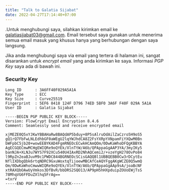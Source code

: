 ```yaml
---
title: "Talk to Galatia Sijabat"
date: 2022-04-27T17:14:40+07:00
---
```


.Untuk menghubungi saya, silahkan kirimkan email ke [galatiasijabat03@gmail.com](mailto:galatiasijabat03@gmail.com). Email tersebut saya gunakan untuk menerima semua email masuk yang khusus hanya yang berhubungan dengan saya langsung.

Jika anda menghubungi saya via email yang tertera di halaman ini, sangat disarankan untuk _encrypt email_ yang anda kirimkan ke saya. Informasi _PGP Key_ saya ada di bawah ini.

### Security Key

```
Long ID      : 3A6FF40F029A5A1A
Key Type     : ECC
Key Size     : Curve25519
Fingerprint  : 5EF6 8418 124F D796 74ED 5BF0 3A6F F40F 029A 5A1A
User ID      : Galatia Sijabat
```

```
-----BEGIN PGP PUBLIC KEY BLOCK-----
Version: FlowCrypt Email Encryption 8.4.6
Comment: Seamlessly send and receive encrypted email

xjMEZE0Q5xYJKwYBBAHaRw8BAQdAP5bduy+8P5sAlruOdAilZaCzro5H9oS5
gQ1rQ7FbFwLNLEdhbGF0aWEgU2lqYWJhdCA8Z2FsYXRpYXNpamFiYXQwM0Bn
bWFpbC5jb20+wowEEBYKAD4FgmRNEOcECwkHCAmQOm/0DwKaWhoDFQgKBBYA
AgECGQECmwMCHgEWIQRe9oQYEk/XlnTtW/A6b/QPAppaGgAAP3YA/3myIKy5
banNJA+XLNJu7WYS7F92XCu540U4IAxRD2NhAQCemi2/+vzeYgH278OvPo84
l9RpZn2eaBJuvM9c1PWDC844BGRNEOcSCisGAQQBl1UBBQEBB0Cw3rDCytEu
NflIXDbgQbk6rtqNDRC9GxuWoxtqTijoewMBCAfCeAQYFggAKgWCZE0Q5wmQ
Om/0DwKaWhoCmwwWIQRe9oQYEk/XlnTtW/A6b/QPAppaGgAAp9sA/joaBcNF
xtRAXQbOAwUyVmkos3DfBvR/bbDRS2SQO13/AP9pH5hHXpduipZOUoEWjTsS
78MhqVG6FFDuZXlhq5FrAg==
=txrV
-----END PGP PUBLIC KEY BLOCK-----
```
